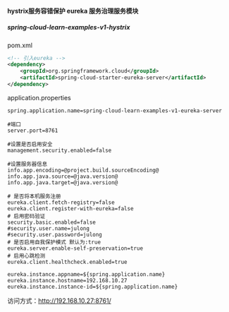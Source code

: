 #### hystrix服务容错保护 eureka 服务治理服务模块

##### spring-cloud-learn-examples-v1-hystrix

pom.xml

```xml
<!-- 引入eureka -->
<dependency>
    <groupId>org.springframework.cloud</groupId>
    <artifactId>spring-cloud-starter-eureka-server</artifactId>
</dependency>
```



application.properties

```properties
spring.application.name=spring-cloud-learn-examples-v1-eureka-server

#端口
server.port=8761

#设置是否启用安全
management.security.enabled=false

#设置服务器信息
info.app.encoding=@project.build.sourceEncoding@
info.app.java.source=@java.version@
info.app.java.target=@java.version@

# 是否将本机服务注册
eureka.client.fetch-registry=false
eureka.client.register-with-eureka=false
# 启用密码验证
security.basic.enabled=false
#security.user.name=julong
#security.user.password=julong
# 是否启用自我保护模式 默认为:true
eureka.server.enable-self-preservation=true
# 启用心跳检测
eureka.client.healthcheck.enabled=true

eureka.instance.appname=${spring.application.name}
eureka.instance.hostname=192.168.10.27
eureka.instance.instance-id=${spring.application.name}

```



访问方式：http://192.168.10.27:8761/

